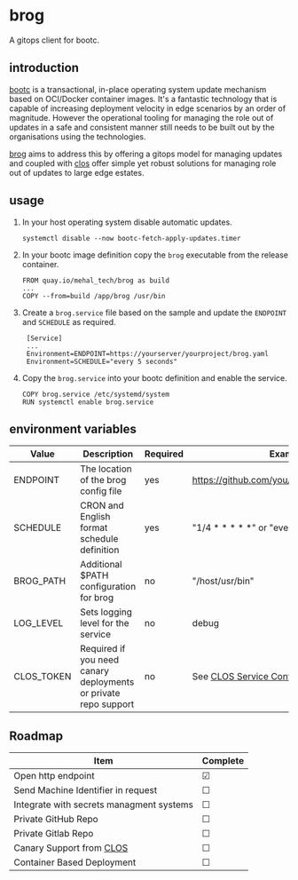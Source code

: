 # brog
A gitops client for bootc. 

## introduction

[bootc](https://containers.github.io/bootc/) is a transactional, in-place operating system update mechanism based on OCI/Docker container images. It's a fantastic technology that is capable of increasing deployment velocity in edge scenarios by an order of magnitude. However the operational tooling for managing the role out of updates in a safe and consistent manner still needs to be built out by the organisations using the technologies. 

[brog](https://mehal.tech/brog) aims to address this by offering a gitops model for managing updates and coupled with [clos](https://mehal.tech/clos) offer simple yet robust solutions for managing role out of updates to large edge estates.  

## usage

1. In your host operating system disable automatic updates.
    ```
    systemctl disable --now bootc-fetch-apply-updates.timer
    ```

1. In your bootc image definition copy the `brog` executable from the release container.

    ```
    FROM quay.io/mehal_tech/brog as build
    ...
    COPY --from=build /app/brog /usr/bin
    ```

1. Create a `brog.service` file based on the sample and update the `ENDPOINT` and `SCHEDULE` as required.
   ```
    [Service]
    ...
    Environment=ENDPOINT=https://yourserver/yourproject/brog.yaml
    Environment=SCHEDULE="every 5 seconds"
   ``` 

1. Copy the  `brog.service` into your bootc definition and enable the service.
    ```
    COPY brog.service /etc/systemd/system
    RUN systemctl enable brog.service
    ```

## environment variables

|Value|Description|Required|Example|Default|
|---|---|---|---|---|
|ENDPOINT|The location of the brog config file|yes|https://github.com/you/yourproject/brog.yaml|None|
|SCHEDULE|CRON and English format schedule definition|yes| "1/4 * * * * *" or "every 4 seconds"|None|
|BROG_PATH|Additional $PATH configuration for brog|no|"/host/usr/bin"|"/host/usr/bin"|
|LOG_LEVEL|Sets logging level for the service|no|debug|info|
|CLOS_TOKEN|Required if you need canary deployments or private repo support|no|See [CLOS Service Config](https://mehal.tech/clos/brogconfig)|None|

## Roadmap

|Item|Complete|
|---|---|
|Open http endpoint|&#x2611;|
|Send Machine Identifier in request|&#x2610;|
|Integrate with secrets managment systems|&#x2610;|
|Private GitHub Repo|&#x2610;|
|Private Gitlab Repo|&#x2610;|
|Canary Support from [CLOS](https://mehal.tech/clos)|&#x2610;|
|Container Based Deployment|&#x2610;|
